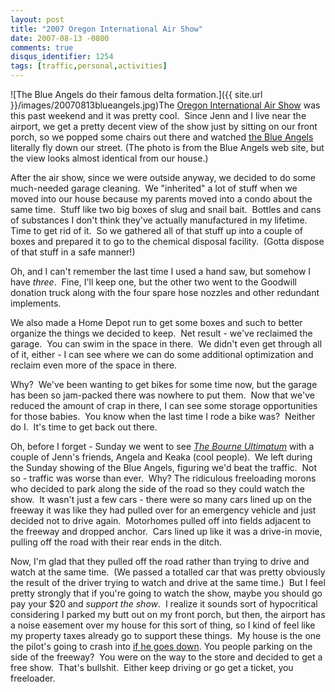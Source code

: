 ```yaml
---
layout: post
title: "2007 Oregon International Air Show"
date: 2007-08-13 -0800
comments: true
disqus_identifier: 1254
tags: [traffic,personal,activities]
---
```

![The Blue Angels do their famous delta
formation.]({{ site.url }}/images/20070813blueangels.jpg)The
[Oregon International Air Show](http://www.oregonairshow.com/) was this
past weekend and it was pretty cool.  Since Jenn and I live near the
airport, we get a pretty decent view of the show just by sitting on our
front porch, so we popped some chairs out there and watched [the Blue
Angels](http://www.blueangels.navy.mil/) literally fly down our street.
(The photo is from the Blue Angels web site, but the view looks almost
identical from our house.)

After the air show, since we were outside anyway, we decided to do some
much-needed garage cleaning.  We "inherited" a lot of stuff when we
moved into our house because my parents moved into a condo about the
same time.  Stuff like two big boxes of slug and snail bait.  Bottles
and cans of substances I don't think they've actually manufactured in my
lifetime.  Time to get rid of it.  So we gathered all of that stuff up
into a couple of boxes and prepared it to go to the chemical disposal
facility.  (Gotta dispose of that stuff in a safe manner!)

Oh, and I can't remember the last time I used a hand saw, but somehow I
have *three*.  Fine, I'll keep one, but the other two went to the
Goodwill donation truck along with the four spare hose nozzles and other
redundant implements.

We also made a Home Depot run to get some boxes and such to better
organize the things we decided to keep.  Net result - we've reclaimed
the garage.  You can swim in the space in there.  We didn't even get
through all of it, either - I can see where we can do some additional
optimization and reclaim even more of the space in there.

Why?  We've been wanting to get bikes for some time now, but the garage
has been so jam-packed there was nowhere to put them.  Now that we've
reduced the amount of crap in there, I can see some storage
opportunities for those babies.  You know when the last time I rode a
bike was?  Neither do I.  It's time to get back out there.

Oh, before I forget - Sunday we went to see *[The Bourne
Ultimatum](http://paraesthesia.com/archive/2007/08/13/the-bourne-ultimatum.aspx)*
with a couple of Jenn's friends, Angela and Keaka (cool people).  We
left during the Sunday showing of the Blue Angels, figuring we'd beat
the traffic.  Not so - traffic was worse than ever.  Why? The ridiculous
freeloading morons who decided to park along the side of the road so
they could watch the show.  It wasn't just a few cars - there were so
many cars lined up on the freeway it was like they had pulled over for
an emergency vehicle and just decided not to drive again.  Motorhomes
pulled off into fields adjacent to the freeway and dropped anchor.  Cars
lined up like it was a drive-in movie, pulling off the road with their
rear ends in the ditch.

Now, I'm glad that they pulled off the road rather than trying to drive
and watch at the same time.  (We passed a totalled car that was pretty
obviously the result of the driver trying to watch and drive at the same
time.)  But I feel pretty strongly that if you're going to watch the
show, maybe you should go pay your $20 and *support the show*.  I
realize it sounds sort of hypocritical considering I parked my butt out
on my front porch, but then, the airport has a noise easement over my
house for this sort of thing, so I kind of feel like my property taxes
already go to support these things.  My house is the one the pilot's
going to crash into [if he goes
down](http://blog.oregonlive.com/washingtoncounty/2007/08/fatal_2006_air_show_crash.html).
You people parking on the side of the freeway?  You were on the way to
the store and decided to get a free show.  That's bullshit.  Either keep
driving or go get a ticket, you freeloader.
